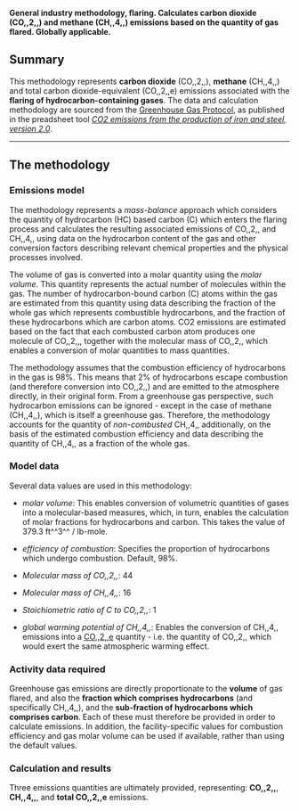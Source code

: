 **General industry methodology, flaring. Calculates carbon dioxide
(CO,,2,,) and methane (CH,,4,,) emissions based on the quantity of gas
flared. Globally applicable.**

## Summary

This methodology represents **carbon dioxide** (CO,,2,,), **methane**
(CH,,4,,) and total carbon dioxide-equivalent (CO,,2,,e) emissions
associated with the **flaring of hydrocarbon-containing gases**. The
data and calculation methodology are sourced from the [Greenhouse Gas
Protocol](Greenhouse_Gas_Protocol), as published in the preadsheet tool
*[CO2 emissions from the production of iron and steel,
version 2.0](http://www.ghgprotocol.org/calculation-tools/all-tools)*.

-----

## The methodology

### Emissions model

The methodology represents a *mass-balance* approach which considers the
quantity of hydrocarbon (HC) based carbon (C) which enters the flaring
process and calculates the resulting associated emissions of CO,,2,, and
CH,,4,, using data on the hydrocarbon content of the gas and other
conversion factors describing relevant chemical properties and the
physical processes involved.

The volume of gas is converted into a molar quantity using the *molar
volume*. This quantity represents the actual number of molecules within
the gas. The number of hydrocarbon-bound carbon (C) atoms within the gas
are estimated from this quantity using data describing the fraction of
the whole gas which represents combustible hydrocarbons, and the
fraction of these hydrocarbons which are carbon atoms. CO2 emissions are
estimated based on the fact that each combusted carbon atom produces one
molecule of CO,,2,,, together with the molecular mass of CO,,2,, which
enables a conversion of molar quantities to mass quantities.

The methodology assumes that the combustion efficiency of hydrocarbons
in the gas is 98%. This means that 2% of hydrocarbons escape combustion
(and therefore conversion into CO,,2,,) and are emitted to the
atmosphere directly, in their original form. From a greenhouse gas
perspective, such hydrocarbon emissions can be ignored - except in the
case of methane (CH,,4,,), which is itself a greenhouse gas. Therefore,
the methodology accounts for the quantity of *non-combusted* CH,,4,,
additionally, on the basis of the estimated combustion efficiency and
data describing the quantity of CH,,4,, as a fraction of the whole gas.

### Model data

Several data values are used in this methodology:

  - *molar volume*: This enables conversion of volumetric quantities of
    gases into a molecular-based measures, which, in turn, enables the
    calculation of molar fractions for hydrocarbons and carbon. This
    takes the value of 379.3 ft^^3^^ / lb-mole.

<!-- end list -->

  - *efficiency of combustion*: Specifies the proportion of hydrocarbons
    which undergo combustion. Default, 98%.

<!-- end list -->

  - *Molecular mass of CO,,2,,*: 44

<!-- end list -->

  - *Molecular mass of CH,,4,,*: 16

<!-- end list -->

  - *Stoichiometric ratio of C to CO,,2,,*: 1

<!-- end list -->

  - *global warming potential of CH,,4,,*: Enables the conversion of
    CH,,4,, emissions into a
    [CO,,2,,e](Greenhouse_gases_Global_warming_potentials) quantity -
    i.e. the quantity of CO,,2,, which would exert the same atmospheric
    warming effect.

### Activity data required

Greenhouse gas emissions are directly proportionate to the **volume** of
gas flared, and also the **fraction which comprises hydrocarbons** (and
specifically CH,,4,,), and the **sub-fraction of hydrocarbons which
comprises carbon**. Each of these must therefore be provided in order to
calculate emissions. In addition, the facility-specific values for
combustion efficiency and gas molar volume can be used if available,
rather than using the default values.

### Calculation and results

Three emissions quantities are ultimately provided, representing:
**CO,,2,,**, **CH,,4,,**, and **total CO,,2,,e** emissions.
